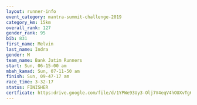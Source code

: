 ```yaml
---
layout: runner-info 
event_category: mantra-summit-challenge-2019 
category_km: 15km 
overall_rank: 127
gender_rank: 95
bib: 831
first_name: Melvin
last_name: Indra
gender: M
team_name: Bank Jatim Runners
start: Sun, 06-15-00 am
mbah_kamad: Sun, 07-11-50 am
finish: Sun, 09-47-17 am
race_time: 3-32-17
status: FINISHER
certficate: https:drive.google.com/file/d/1YPWe93Uy3-Olj7V4eqV4hOUXvTg60f8c/view?usp=sharing
---
```

